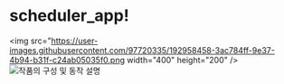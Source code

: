 # scheduler_app!
<img src="https://user-images.githubusercontent.com/97720335/192958458-3ac784ff-9e37-4b94-b31f-c24ab05035f0.png  width="400" height="200" />
![작품의 구성 및 동작 설명](https://user-images.githubusercontent.com/97720335/192958739-3771fc00-2833-49c3-a6cf-4a5da65ce151.png)
